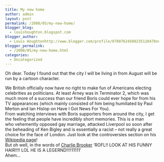 ```yaml
---
title: My new home
author: admin
layout: post
permalink: /2008/05/my-new-home/
blogger_blog:
  - louishoughton.blogspot.com
blogger_author:
  - Louis Houghtonhttp://www.blogger.com/profile/07807624508235128478noreply@blogger.com
blogger_permalink:
  - /2008/05/my-new-home.html
categories:
  - Uncategorized
---
```

Oh dear. Today I found out that the city I will be living in from August will be run by a cartoon character. 

<div>
  <div>
    We British officially now have no right to make fun of Americans electing celebrities as politicians. At least Arney was in Terminator 2, which was much more of a success than our friend Boris could ever hope for from his TV appearances (which mainly consisted of him being humiliated by Paul Merton and Ian Hislop on Have I Got News For You).
  </div>
  
  <div>
  </div>
  
  <div>
    From watching interviews with Boris supporters from around the city, I get the feeling that people have incredibly short memories. This is a man who vehemently opposed gay marriage, attacked Liverpool so soon after the beheading of Ken Bigley and is essentially a racist &#8211; not really a great choice for the face of London. Just look at the controversies section on his <a href="http://en.wikipedia.org/wiki/Boris_Johnson#Controversies">Wikipedia page</a>! 
  </div>
  
  <div>
  </div>
  
  <div>
    But oh well, in the words of <a href="http://www.guardian.co.uk/commentisfree/2008/apr/14/charliebrooker.boris">Charlie Brooker</a> &#8216;ROFL!! LOOK AT HIS FUNNY HAIR!!!! LOL HE IS A LEGERND!!!!11111&#8242;
  </div>
  
  <div>
  </div>
  
  <div>
    Ahem&#8230;
  </div>
</div>